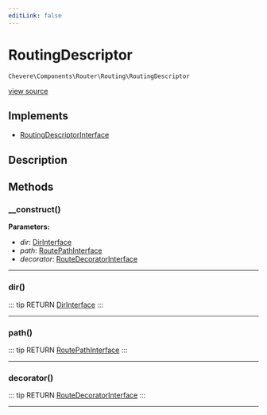 ```yaml
---
editLink: false
---
```


# RoutingDescriptor

`Chevere\Components\Router\Routing\RoutingDescriptor`

[view source](https://github.com/chevere/chevere/blob/master/src/Chevere/Components/Router/Routing/RoutingDescriptor.php)

## Implements

- [RoutingDescriptorInterface](../../../Interfaces/Router/Routing/RoutingDescriptorInterface.md)

## Description



## Methods

### __construct()

**Parameters:**

- *dir*: [DirInterface](../../../Interfaces/Filesystem/DirInterface.md)
- *path*: [RoutePathInterface](../../../Interfaces/Router/Route/RoutePathInterface.md)
- *decorator*: [RouteDecoratorInterface](../../../Interfaces/Router/Route/RouteDecoratorInterface.md)

---

### dir()

::: tip RETURN
[DirInterface](../../../Interfaces/Filesystem/DirInterface.md)
:::

---

### path()

::: tip RETURN
[RoutePathInterface](../../../Interfaces/Router/Route/RoutePathInterface.md)
:::

---

### decorator()

::: tip RETURN
[RouteDecoratorInterface](../../../Interfaces/Router/Route/RouteDecoratorInterface.md)
:::

---
